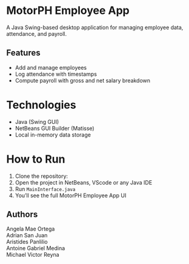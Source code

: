 # MotorPH Employee App

A Java Swing-based desktop application for managing employee data, attendance, and payroll.


## Features
- Add and manage employees
- Log attendance with timestamps
- Compute payroll with gross and net salary breakdown

# Technologies
- Java (Swing GUI)
- NetBeans GUI Builder (Matisse)
- Local in-memory data storage

# How to Run
1. Clone the repository:
2. Open the project in NetBeans, VScode or any Java IDE
2. Run `MainInterface.java`
3. You’ll see the full MotorPH Employee App UI

## Authors
  Angela Mae Ortega<br />
  Adrian San Juan<br />
  Aristides Panlilio<br />
  Antoine Gabriel Medina<br />
  Michael Victor Reyna<br />
